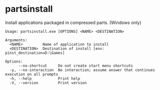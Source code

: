 # partsinstall

Install applications packaged in compressed parts. (Windows only)

```
Usage: partsinstall.exe [OPTIONS] <NAME> <DESTINATION>

Arguments:
  <NAME>         Name of application to install
  <DESTINATION>  Destination of install [env: pinst_destination=D:\Games]

Options:
      --no-shortcut     Do not create start menu shortcuts
  -y, --no-interaction  No interaction; assume answer that continues execution on all prompts
  -h, --help            Print help
  -V, --version         Print version
```
